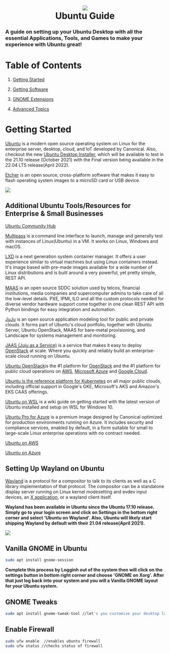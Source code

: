 <h1 align="center">
 <img src="https://user-images.githubusercontent.com/45159366/106686312-ef4cbb00-657e-11eb-92d5-93d7d39b4cf6.png">
  <br />
  Ubuntu Guide
</h1>

### A guide on setting up your Ubuntu Desktop with all the essential Applications, Tools, and Games to make your experience with Ubuntu great!  

# Table of Contents

1. [Getting Started](https://github.com/mikeroyal/Perfect-Ubuntu-Guide/blob/main/README.md#getting-started)

2. [Getting Software](https://github.com/mikeroyal/Perfect-Ubuntu-Guide/blob/main/README.md#getting-software)

3. [GNOME Extensions](https://github.com/mikeroyal/Perfect-Ubuntu-Guide/blob/main/README.md#gnome-extensions)

4. [Advanced Topics](https://github.com/mikeroyal/Perfect-Ubuntu-Guide/blob/main/README.md#advanced-topics)

# Getting Started

[Ubuntu](https://ubuntu.com/) is a modern open source operating system on Linux for the enterprise server, desktop, cloud, and IoT developed by Canonical. Also, checkout the new [Ubuntu Desktop Installer](https://discourse.ubuntu.com/t/refreshing-the-ubuntu-desktop-installer/20659), which will be available to test in the 21.10 release (October 2021) with the Final version being available in the 22.04 LTS release(April 2022).

[Etcher](https://www.balena.io/etcher/) is an open source, cross-platform software that makes it easy to flash operating system images to a microSD card or USB device.

 <img src="https://user-images.githubusercontent.com/45159366/106686328-f5db3280-657e-11eb-9109-88a1df99983a.png">


## Additional Ubuntu Tools/Resources for Enterprise & Small Businesses

[Ubuntu Community Hub](https://discourse.ubuntu.com/)

[Multipass](https://multipass.run/) is a command line interface to launch, manage and generally test with instances of Linux(Ubuntu) in  a VM. It works on Linux, Windows and macOS.

[LXD](https://linuxcontainers.org/lxd/) is a next generation system container manager. It offers a user experience similar to virtual machines but using Linux containers instead. It's image based with pre-made images available for a wide number of Linux distributions and is built around a very powerful, yet pretty simple, REST API.

[MAAS](https://maas.io/) is an open source SDDC solution used by telcos, financial institutions, media companies and supercomputer admins to take care of all the low-level details. PXE, IPMI, ILO and all the custom protocols needed for diverse vendor hardware support come together in one clean REST API with Python bindings for easy integration and automation.

[JuJu](https://juju.is/) is an open source application modeling tool for public and private clouds. It forms part of Ubuntu's cloud portfolio, together with Ubuntu Server, Ubuntu OpenStack, MAAS for bare-metal provisioning, and Landscape for systems management and monitoring.

[JAAS (Juju as a Service)](https://jaas.ai/)  is a service that makes it easy to deploy [OpenStack](https://www.openstack.org/) at scale. Where you quickly and reliably build an enterprise-scale cloud running on Ubuntu.

[Ubuntu OpenStack](https://ubuntu.com/openstack)is the #1 platform for [OpenStack](https://www.openstack.org/) and the #1 platform for public cloud operations on [AWS](https://aws.amazon.com/), [Microsoft Azure](https://azure.microsoft.com/) and [Google Cloud](https://cloud.google.com/).

[Ubuntu is the reference platform for Kubernetes](https://ubuntu.com/kubernetes) on all major public clouds, including official support in Google's GKE, Microsoft's AKS and Amazon's EKS CAAS offerings. 

[Ubuntu on WSL](https://wiki.ubuntu.com/WSL) is a wiki guide on getting started with the latest version of Ubuntu installed and setup on WSL for Windows 10.

[Ubuntu Pro for Azure](https://azuremarketplace.microsoft.com/en-us/marketplace/apps/canonical.0001-com-ubuntu-pro-focal?tab=Overview) is a premium image designed by Canonical optimized for production environments running on Azure. It includes security and compliance services, enabled by default, in a form suitable for small to large-scale Linux enterprise operations with no contract needed. 

[Ubuntu on AWS](https://ubuntu.com/aws)

[Ubuntu on Azure](https://ubuntu.com/azure)


## Setting Up Wayland on Ubuntu

[Wayland](https://wayland.freedesktop.org) is a protocol for a compositor to talk to its clients as well as a C library implementation of that protocol. The compositor can be a standalone display server running on Linux kernel modesetting and evdev input devices, an [X application](https://www.x.org/wiki/XServer/), or a wayland client itself.

**Wayland has been available in Ubuntu since the Ubuntu 17.10 release. Simply go to your login screen and click on Settings in the bottom right corner and select 'Ubuntu on Wayland'. Also, Ubuntu will likely start shipping Wayland by default with their 21.04 release(April 2021).**

 <img src="https://user-images.githubusercontent.com/45159366/106686332-f70c5f80-657e-11eb-944b-8cd85e131539.png">

## Vanilla GNOME in Ubuntu

```sh
sudo apt install gnome-session
```
**Complete this process by Logginh out of the system then will click on the settings button in bottom right corner and choose 'GNOME on Xorg'. After that just log back into your system and you will a Vanilla GNOME layout for your Ubuntu system.**


## GNOME Tweaks

```sh
sudo apt install gnome-tweak-tool //let's you customize your desktop layout.
```

## Enable Firewall

```sh
sudo ufw enable  //enables ubuntu firewall
sudo ufw status //checks status of firewall
